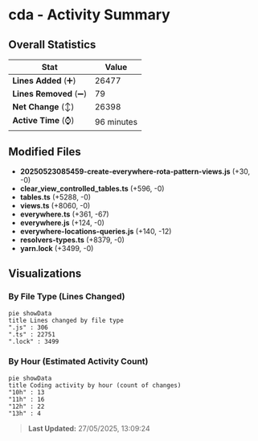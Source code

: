 # cda - Activity Summary 

## Overall Statistics

| Stat                   | Value                                                             |
| ---------------------- | ----------------------------------------------------------------- |
| **Lines Added** (➕)   | 26477                                          |
| **Lines Removed** (➖) | 79                                        |
| **Net Change** (↕)    | 26398                |
| **Active Time** (⌚)   | 96 minutes |


## Modified Files
- **20250523085459-create-everywhere-rota-pattern-views.js** (+30, -0)
- **clear_view_controlled_tables.ts** (+596, -0)
- **tables.ts** (+5288, -0)
- **views.ts** (+8060, -0)
- **everywhere.ts** (+361, -67)
- **everywhere.js** (+124, -0)
- **everywhere-locations-queries.js** (+140, -12)
- **resolvers-types.ts** (+8379, -0)
- **yarn.lock** (+3499, -0)

## Visualizations

### By File Type (Lines Changed)

```mermaid
pie showData
title Lines changed by file type
".js" : 306
".ts" : 22751
".lock" : 3499
```

### By Hour (Estimated Activity Count)

```mermaid
pie showData
title Coding activity by hour (count of changes)
"10h" : 13
"11h" : 16
"12h" : 22
"13h" : 4
```


> **Last Updated:** 27/05/2025, 13:09:24